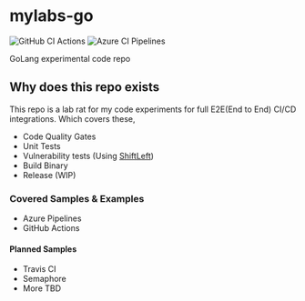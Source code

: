 # mylabs-go
![GitHub CI Actions](https://github.com/ashokrajar/mylabs-go/workflows/CI%20Pipeline/badge.svg) ![Azure CI Pipelines](https://dev.azure.com/ashokrajar/testpad/_apis/build/status/ashokrajar.mylabs-go?branchName=master)

GoLang experimental code repo

## Why does this repo exists

This repo is a lab rat for my code experiments for full E2E(End to End) CI/CD integrations.
Which covers these,

* Code Quality Gates
* Unit Tests
* Vulnerability tests (Using [ShiftLeft](https://www.shiftleft.io))
* Build Binary
* Release (WIP)

### Covered Samples & Examples
* Azure Pipelines
* GitHub Actions

#### Planned Samples
* Travis CI
* Semaphore
* More TBD  
